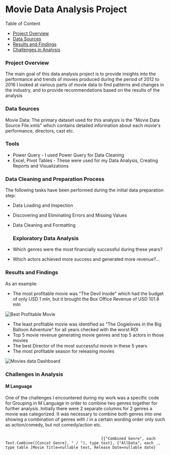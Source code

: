 # Movie Data Analysis Project
Table of Content
- [Project Overview](#project-overview)
- [Data Sources](#data-sources)
- [Results and Findings](#results-and-findings)
- [Challenges in Analysis](#challenges-in-analysis)

### Project Overview
The main goal of this data analysis project is to provide insights into the performance and trends of movies produced during the period of 2012 to 2016 
I looked at various parts of movie data to find patterns and changes in the industry, and to provide recommendations based on the results of the analysis 

### Data Sources 
Movie Data: The primary dataset used for this analysis is the "Movie Data Source File.xmls" which contains detailed information about each movie's performance, directors, cast etc.

### Tools 
 - Power Query - I used Power Query for Data Cleaning
 - Excel, Pivot Tables - These were used for my Data Analysis, Creating Reports and Visualizations

### Data Cleaning and Preparation Process 
The following tasks have been performed during the initial data preparation step:
 - Data Loading and Inspection
 - Discovering and Eliminating Errors and Missing Values
 - Data Cleaning and Formatting

   ### Exploratory Data Analysis
 - Which genres were the most financially successful during these years?
 - Which actors achieved more success and generated more revenue?...

  ### Results and Findings
   As an example:
   - The most profitable movie was "The Devil Inside" which had the budget of only USD 1 mln, but it brought the Box Office Revenue of USD 101.8 mln
     
   ![Best Profitable Movie](https://github.com/user-attachments/assets/6a5d45a4-fcc3-44b3-8386-775353910738)

   - The least profitable movie was identified as "The Oogieloves in the Big Balloon Adventure" for all years checked with the worst ROI
   - Top 5 movie revenue generating movie genres and top 5 actors in those movies
   - The best Director of the most successful movie in these 5 years
   - The most profitable season for releasing movies
     
![Movies data Dashboard](https://github.com/user-attachments/assets/1ebd7987-70b9-40ad-968b-6ff26fc0bb0f)


  ### Challenges in Analysis 
  #### M Language 
  One of the challenges I encountered during my work was a specific code for Grouping in M Language in order to combine two genres together for further analysis. 
  Initially there were 2 separate columns for 2 genres a movie was categorized. It was necessary to combine both genres into one showing a combination of genres with / in a 
  certain wording order only such as action/comedy, but not comedy/action etc. 

  ``` = Table.Group(#"Sorted Rows1", {"Movie Title"}, 

                                            {{"Combined Genre", each Text.Combine([Concat Genre], " / "), type text}, {"AllData", each _, type table [Movie Title=nullable text, Release Date=nullable date}
  ```

  
   
   
